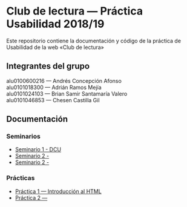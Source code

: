 # Club de lectura — Práctica Usabilidad 2018/19

Este repositorio contiene la documentación y código de la práctica de Usabilidad de la web «Club de lectura»

## Integrantes del grupo

alu0100600216 — Andrés Concepción Afonso  
alu0101018300 — Adrián Ramos Mejía  
alu0101024103 — Brian Samir Santamaría Valero  
alu0101046853 — Chesen Castilla Gil

## Documentación

### Seminarios
* [Seminario 1 - DCU](docs/seminarios/seminario%201/informe-s1.md)
* [Seminario 2 - ]()
* [Seminario 2 - ]()


### Prácticas

* [Práctica 1 — Introducción al HTML](docs/practicas/practica%201/informe-p1.md)
* [Práctica 2 — ]()
